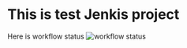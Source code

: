 # This is test Jenkis project

Here is workflow status ![workflow status](https://github.com/jernejp21/Jenkins_test/actions/workflows/Build_command.yml/badge.svg)